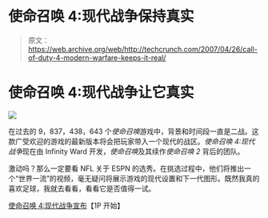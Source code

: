 # 使命召唤 4:现代战争保持真实

> 原文：<https://web.archive.org/web/http://techcrunch.com/2007/04/26/call-of-duty-4-modern-warfare-keeps-it-real/>

# 使命召唤 4:现代战争让它真实

![](img/75d537fcda87fe32d7be866d556af8c6.png)

在过去的 9，837，438，643 个*使命召唤*游戏中，背景和时间段一直是二战。这款广受欢迎的游戏的最新版本将会把玩家带入一个现代的战区。*使命召唤 4:现代战争*现在由 Infinity Ward 开发，*使命召唤*及其续作*使命召唤 2* 背后的团队。

激动吗？那么一定要看 NFL 关于 ESPN 的选秀。在挑选过程中，他们将推出一个“世界一流”的视频，毫无疑问将展示游戏的现代设置和下一代图形。既然我真的喜欢足球，我就去看看，看看它是否值得一试。

[使命召唤 4:现代战争宣布](https://web.archive.org/web/20130628181813/http://www.1pstart.com/call-of-duty-4-modern-warfare-announced/)【1P 开始】